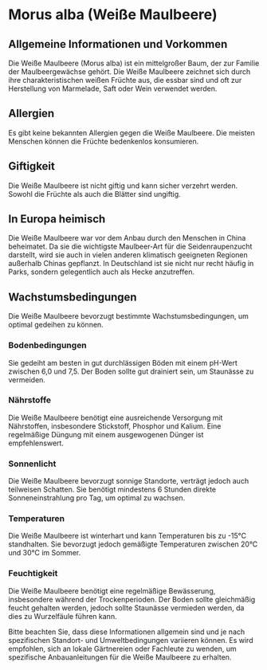 # Morus alba (Weiße Maulbeere)

## Allgemeine Informationen und Vorkommen
Die Weiße Maulbeere (Morus alba) ist ein mittelgroßer Baum, der zur Familie der Maulbeergewächse gehört. Die Weiße Maulbeere zeichnet sich durch ihre charakteristischen weißen Früchte aus, die essbar sind und oft zur Herstellung von Marmelade, Saft oder Wein verwendet werden.

## Allergien
Es gibt keine bekannten Allergien gegen die Weiße Maulbeere. Die meisten Menschen können die Früchte bedenkenlos konsumieren.

## Giftigkeit
Die Weiße Maulbeere ist nicht giftig und kann sicher verzehrt werden. Sowohl die Früchte als auch die Blätter sind ungiftig.

## In Europa heimisch
Die Weiße Maulbeere war vor dem Anbau durch den Menschen in China beheimatet. Da sie die wichtigste Maulbeer-Art für die Seidenraupenzucht darstellt, wird sie auch in vielen anderen klimatisch geeigneten Regionen außerhalb Chinas gepflanzt. In Deutschland ist sie nicht nur recht häufig in Parks, sondern gelegentlich auch als Hecke anzutreffen.

## Wachstumsbedingungen
Die Weiße Maulbeere bevorzugt bestimmte Wachstumsbedingungen, um optimal gedeihen zu können.

### Bodenbedingungen
Sie gedeiht am besten in gut durchlässigen Böden mit einem pH-Wert zwischen 6,0 und 7,5. Der Boden sollte gut drainiert sein, um Staunässe zu vermeiden.

### Nährstoffe
Die Weiße Maulbeere benötigt eine ausreichende Versorgung mit Nährstoffen, insbesondere Stickstoff, Phosphor und Kalium. Eine regelmäßige Düngung mit einem ausgewogenen Dünger ist empfehlenswert.

### Sonnenlicht
Die Weiße Maulbeere bevorzugt sonnige Standorte, verträgt jedoch auch teilweisen Schatten. Sie benötigt mindestens 6 Stunden direkte Sonneneinstrahlung pro Tag, um optimal zu wachsen.

### Temperaturen
Die Weiße Maulbeere ist winterhart und kann Temperaturen bis zu -15°C standhalten. Sie bevorzugt jedoch gemäßigte Temperaturen zwischen 20°C und 30°C im Sommer.

### Feuchtigkeit
Die Weiße Maulbeere benötigt eine regelmäßige Bewässerung, insbesondere während der Trockenperioden. Der Boden sollte gleichmäßig feucht gehalten werden, jedoch sollte Staunässe vermieden werden, da dies zu Wurzelfäule führen kann.

Bitte beachten Sie, dass diese Informationen allgemein sind und je nach spezifischen Standort- und Umweltbedingungen variieren können. Es wird empfohlen, sich an lokale Gärtnereien oder Fachleute zu wenden, um spezifische Anbauanleitungen für die Weiße Maulbeere zu erhalten.
